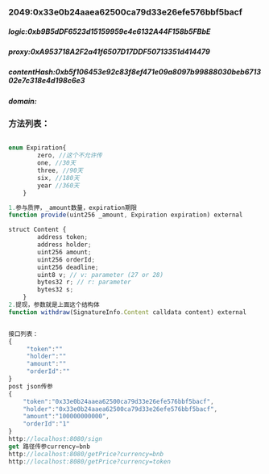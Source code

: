 ### 2049:0x33e0b24aaea62500ca79d33e26efe576bbf5bacf
##### logic:0xb9B5dDF6523d15159959e4e6132A44F158b5FBbE
##### proxy:0xA953718A2F2a41f6507D17DDF50713351d414479
##### contentHash:0xb5f106453e92c83f8ef471e09a8097b99888030beb671302e7c318e4d198c6e3
##### domain:


### 方法列表：
```javascript

enum Expiration{
        zero, //这个不允许传
        one, //30天
        three, //90天
        six, //180天
        year //360天
    } 

1.参与质押，_amount数量，expiration期限
function provide(uint256 _amount, Expiration expiration) external

struct Content {
        address token;
        address holder;
        uint256 amount;
        uint256 orderId;
        uint256 deadline;
        uint8 v; // v: parameter (27 or 28)
        bytes32 r; // r: parameter
        bytes32 s;
    }
2.提现，参数就是上面这个结构体
function withdraw(SignatureInfo.Content calldata content) external


接口列表：
{
     "token":""
     "holder":""
     "amount":""
     "orderId":""
}
post json传参
{
    "token":"0x33e0b24aaea62500ca79d33e26efe576bbf5bacf",
    "holder":"0x33e0b24aaea62500ca79d33e26efe576bbf5bacf",
    "amount":"100000000000",
    "orderId":"1"
}
http://localhost:8080/sign
get 路径传参currency=bnb
http://localhost:8080/getPrice?currency=bnb
http://localhost:8080/getPrice?currency=token

```
